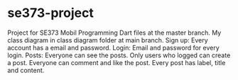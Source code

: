 # se373-project
Project for SE373 Mobil Programming 
Dart files at the master branch.
My class diagram in class diagram folder at main branch.
Sign up:
Every account has a email and password.
Login:
Email and password for every login.
Posts:
Everyone can see the posts.
Only users who logged can create a post.
Everyone can comment and like the post.
Every post has label, title and content.
